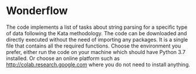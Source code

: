 # Wonderflow
The code implements a list of tasks about string parsing for a specific type of data following the Kata methodology. 
The code can be downloaded and directly executed without the need of importing any packages. 
It is a single file that contains all the required functions.
Choose the environment you prefer, either run the code on your machine which should have Python 3.7 installed.
Or choose an online platform such as http://colab.research.google.com where you do not need to install anything. 
